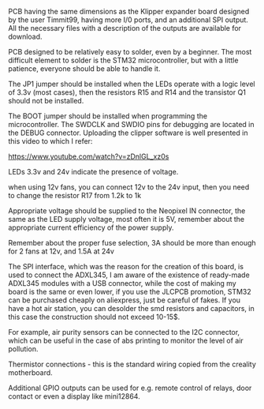 PCB having the same dimensions as the Klipper expander board designed by the user Timmit99, having more I/0 ports, and an additional SPI output. All the necessary files with a description of the outputs are available for download.

PCB designed to be relatively easy to solder, even by a beginner. The most difficult element to solder is the STM32 microcontroller, but with a little patience, everyone should be able to handle it.

The JP1 jumper should be installed when the LEDs operate with a logic level of 3.3v (most cases), then the resistors R15 and R14 and the transistor Q1 should not be installed.

The BOOT jumper should be installed when programming the microcontroller. The SWDCLK and SWDIO pins for debugging are located in the DEBUG connector. Uploading the clipper software is well presented in this video to which I refer:

https://www.youtube.com/watch?v=zDnlGL_xz0s

LEDs 3.3v and 24v indicate the presence of voltage.

when using 12v fans, you can connect 12v to the 24v input, then you need to change the resistor R17 from 1.2k to 1k

Appropriate voltage should be supplied to the Neopixel IN connector, the same as the LED supply voltage, most often it is 5V, remember about the appropriate current efficiency of the power supply.

Remember about the proper fuse selection, 3A should be more than enough for 2 fans at 12v, and 1.5A at 24v

The SPI interface, which was the reason for the creation of this board, is used to connect the ADXL345, I am aware of the existence of ready-made ADXL345 modules with a USB connector, while the cost of making my board is the same or even lower, if you use the JLCPCB promotion, STM32 can be purchased cheaply on aliexpress, just be careful of fakes. If you have a hot air station, you can desolder the smd resistors and capacitors, in this case the construction should not exceed 10-15$.

For example, air purity sensors can be connected to the I2C connector, which can be useful in the case of abs printing to monitor the level of air pollution.

Thermistor connections - this is the standard wiring copied from the creality motherboard.

Additional GPIO outputs can be used for e.g. remote control of relays, door contact or even a display like mini12864.

